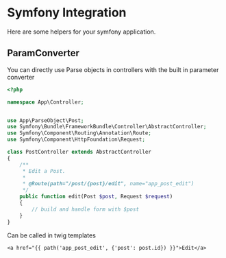 # Symfony Integration

Here are some helpers for your symfony application.

## ParamConverter

You can directly use Parse objects in controllers with the built in parameter converter


```php
<?php

namespace App\Controller;


use App\ParseObject\Post;
use Symfony\Bundle\FrameworkBundle\Controller\AbstractController;
use Symfony\Component\Routing\Annotation\Route;
use Symfony\Component\HttpFoundation\Request;

class PostController extends AbstractController
{
    /**
     * Edit a Post.
     *
     * @Route(path="/post/{post}/edit", name="app_post_edit")
     */
    public function edit(Post $post, Request $request)
    {
        // build and handle form with $post
    }
}

```

Can be called in twig templates

```twig
<a href="{{ path('app_post_edit', {'post': post.id}) }}">Edit</a>
```